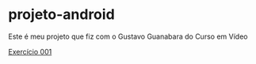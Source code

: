 # projeto-android
Este é meu projeto que fiz com o Gustavo Guanabara do Curso em Vídeo

<a href="https://murilosumera.github.io/projeto-android/android.html">Exercício 001</a>

